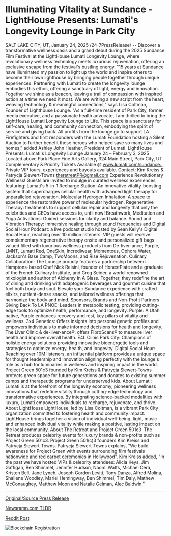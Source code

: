 # Illuminating Vitality at Sundance - LightHouse Presents: Lumati's Longevity Lounge in Park City

SALT LAKE CITY, UT, January 24, 2025 /24-7PressRelease/ -- Discover a transformative wellness oasis and a grand debut during the 2025 Sundance Film Festival at the LightHouse Lumati Longevity Lounge, where revolutionary wellness technology meets luxurious rejuvenation, offering an exclusive escape from the festival's bustling energy.   "15 years at Sundance have illuminated my passion to light up the world and inspire others to become their own lighthouse by bringing people together through unique experiences. Partnering with Lumati to create the longevity lounge embodies this ethos, offering a sanctuary of light, energy and innovation. Together we shine as a beacon, leaving a trail of compassion with inspired action at a time we need it most. We are writing a new script from the heart, weaving technology & meaningful connections," says Lisa Coltman, Founder of Lighthouse Lounge.   "As a full-time resident of Park City, former media executive, and a passionate health advocate, I am thrilled to bring the LightHouse Lumati Longevity Lounge to Life. This space is a sanctuary for self-care, healing, and community connection, embodying the spirit of service and giving back. All profits from the lounge go to support LA Firefighters and first responders with the Lumati Foundation hosting a Silent Auction to further benefit these heroes who helped save so many lives and homes," added Ashley John Heather, President of Lumati.  LightHouse Presents: Lumati's Longevity Lounge January 24 – February 3, 2025 Located above Park Place Fine Arts Gallery, 324 Main Street, Park City, UT Complementary & Priority Tickets Available @ www.lumati.com/sundance.  Private VIP tours, experiences and buyouts available.  Contact: Kim Kreiss & Patrycja Siewert-Towns theretreatPR@gmail.com  Experience Revolutionary Wellness! Guests are invited to indulge in curated wellness experiences, featuring: Lumati's 5-in-1 Recharge Station: An innovative vitality-boosting system that supercharges cellular health with advanced light therapy for unparalleled rejuvenation. Molecular Hydrogen Inhalation: A space to experience the restorative power of molecular hydrogen. Regenerative Therapy: treatments to support cellular repair and longevity that only the celebrities and CEOs have access to, until now! Breathwork, Meditation and Yoga Activations: Guided sessions for clarity and balance. Sound and Vibration Therapy: Immersive healing through sound frequencies and Digital Social Hour Podcast: a live podcast studio hosted by Sean Kelly's Digital Social Hour, reaching over 10 million listeners.  VIP guests will receive complementary regenerative therapy onsite and personalized gift bags valued filled with luxurious wellness products from De-liver-ance, Purple, LMNT, Lumati Red, OneSkin, Incrediwear, Momentous, Ophora Water, Jackson's Base Camp, TwoMoons, and Rise Rejuvenation.  Culinary Collaboration: The Lounge proudly features a partnership between Hamptons-based Chef Nick Reisini, founder of HonestPlate and a graduate of the French Culinary Institute, and Greg Seider, a world-renowned mixologist and author of Alchemy In A Glass. Together, they redefine the art of dining and drinking with adaptogenic beverages and gourmet cuisine that fuel both body and soul. Elevate your Sundance experience with crafted elixirs, nutrient-dense snacks, and tailored wellness offerings that harmonize the body and mind.  Sponsors, Brands and Non-Profit Partners Giving Back To LA  PNOE: Leaders in metabolic testing, providing cutting-edge tools to optimize health, performance, and longevity.   Purple: A Utah native, Purple enhances recovery and rest, key pillars of vitality and wellness. 3x4 Genetics: Offers insights into personal genetic profiles and empowers individuals to make informed decisions for health and longevity.  The Liver Clinic & de-liver-ance®: offers FibroScans® to measure liver health and improve overall health.   E4L Clinic Park City: Champions of holistic energy solutions providing innovative bioenergetic tools and strategies to optimize energy, health, and longevity.  Digital Social Hour: Reaching over 10M listeners, an influential platform provides a unique space for thought leadership and innovation aligning perfectly with the lounge's role as a hub for luminaries in wellness and inspiring impact in the world.  Project Green 501c3 founded by Kim Kreiss & Patrycja Siewert-Towns protects green space for future generations and donates to existing summer camps and therapeutic programs for underserved kids.  About Lumati: Lumati is at the forefront of the longevity economy, pioneering wellness innovations that redefine vitality through cutting-edge technology and transformative experiences. By integrating science-backed modalities with luxury, Lumati empowers individuals to recharge, rejuvenate, and thrive.  About LightHouse LightHouse, led by Lisa Coltman, is a vibrant Park City organization committed to fostering health and community impact. LightHouse brings together a vision of individual well-being, light, music and enhanced individual vitality while making a positive, lasting impact on the local community.  About The Retreat and Project Green 501c3  The Retreat produces celebrity events for luxury brands & non-profits such as Project Green 501c3. Project Green 501(c)3 founders Kim Kreiss and Patrycja Siewert-Towns. Patrycja Siewert-Towns explains, "We build awareness for Project Green with events surrounding film festivals nationwide and red carpet ceremonies in Hollywood". Kim Kreiss added, "In the past we have hosted VIPs & celebrity attendees: Alicia Keys, Jim Gaffigan, Ben Shimmel, Jennifer Hudson, Naomi Watts, Michael Cera, Kristen Bell, Jane Lynch, Joseph Gordon Levitt, Tony Danza, Alfred Molina, Shailene Woodley, Mariel Hemingway, Ben Shimmel, Tim Daly, Mathew McConaughey, Matthew Moon and Natalie Gelman, Alec Baldwin." 

---

[Original/Source Press Release](https://www.24-7pressrelease.com/press-release/519155/illuminating-vitality-at-sundance-lighthouse-presents-lumatis-longevity-lounge-in-park-city)
                    

[Newsramp.com TLDR](https://newsramp.com/curated-news/revolutionary-wellness-oasis-debuts-at-sundance-film-festival-2025/a0cc83d02b3caf2110ede84052d69576) 

 



[Reddit Post](https://www.reddit.com/r/eventNews/comments/1i99jei/revolutionary_wellness_oasis_debuts_at_sundance/) 



![Blockchain Registration](https://cdn.newsramp.app/24-7PressRelease/qrcode/251/24/rainhGhH.webp)